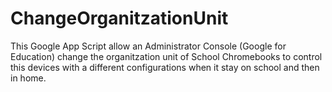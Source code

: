 # ChangeOrganitzationUnit
This Google App Script allow an Administrator Console (Google for Education) change the organitzation unit of School Chromebooks to control this devices with a different configurations when it stay on school and then in home. 
